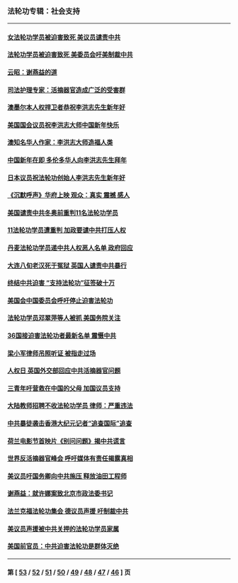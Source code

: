 ### 法轮功专辑：社会支持
---
#### [女法轮功学员被迫害致死 美议员谴责中共](../../pages/nf4386/n13682069.md) 
#### [法轮功学员被迫害致死 美委员会吁美制裁中共](../../pages/nf4386/n13631310.md) 
#### [云昭：谢燕益的道](../../pages/nf4386/n13607391.md) 
#### [司法护理专家：活摘器官造成广泛的受害群](../../pages/nf4386/n13570425.md) 
#### [澳墨尔本人权捍卫者恭祝李洪志先生新年好](../../pages/nf4386/n13556164.md) 
#### [美国国会议员祝李洪志大师中国新年快乐](../../pages/nf4386/n13554208.md) 
#### [澳知名华人作家：李洪志大师造福人类](../../pages/nf4386/n13552049.md) 
#### [中国新年在即 多伦多华人向李洪志先生拜年](../../pages/nf4386/n13531756.md) 
#### [日本议员祝法轮功创始人李洪志先生新年好](../../pages/nf4386/n13543228.md) 
#### [《沉默呼声》华府上映 观众：真实 震撼 感人](../../pages/nf4386/n13524739.md) 
#### [美国谴责中共冬奥前重判11名法轮功学员](../../pages/nf4386/n13521806.md) 
#### [11法轮功学员遭重判 加政要谴中共打压人权](../../pages/nf4386/n13521294.md) 
#### [丹麦法轮功学员递中共人权恶人名单 政府回应](../../pages/nf4386/n13497482.md) 
#### [大连八旬老汉死于冤狱 英国人谴责中共暴行](../../pages/nf4386/n13480118.md) 
#### [终结中共迫害 “支持法轮功”征签破十万](../../pages/nf4386/n13471084.md) 
#### [美国会中国委员会呼吁停止迫害法轮功](../../pages/nf4386/n13465411.md) 
#### [法轮功学员邓翠萍等人被抓 美国务院关注](../../pages/nf4386/n13451524.md) 
#### [36国接迫害法轮功者最新名单 震慑中共](../../pages/nf4386/n13445909.md) 
#### [梁小军律师吊照听证 被指走过场](../../pages/nf4386/n13437662.md) 
#### [人权日 英国外交部回应中共活摘器官问题](../../pages/nf4386/n13430243.md) 
#### [三青年吁营救在中国的父母 加国议员支持](../../pages/nf4386/n13429744.md) 
#### [大陆教师招聘不收法轮功学员 律师：严重违法](../../pages/nf4386/n13365839.md) 
#### [中共暴徒袭击香港大纪元记者“追查国际”追查](../../pages/nf4386/n13343404.md) 
#### [荷兰电影节首映片《别问问题》揭中共谎言](../../pages/nf4386/n13321179.md) 
#### [世界反活摘器官峰会 呼吁媒体有责任揭露真相](../../pages/nf4386/n13264475.md) 
#### [美议员吁国务卿向中共施压 释放油田工程师](../../pages/nf4386/n13233845.md) 
#### [谢燕益：就许娜案致北京市政法委书记](../../pages/nf4386/n13182701.md) 
#### [法兰克福法轮功集会 德议员声援 吁制裁中共](../../pages/nf4386/n13175975.md) 
#### [美议员声援被中共关押的法轮功学员家属](../../pages/nf4386/n13158310.md) 
#### [美国前官员：中共迫害法轮功是群体灭绝](../../pages/nf4386/n13157750.md) 

---
#### 第 [ [53](./53.md) / [52](./52.md) / [51](./51.md) / [50](./50.md) / [49](./49.md) / [48](./48.md) / [47](./47.md) / [46](./46.md) ] 页
